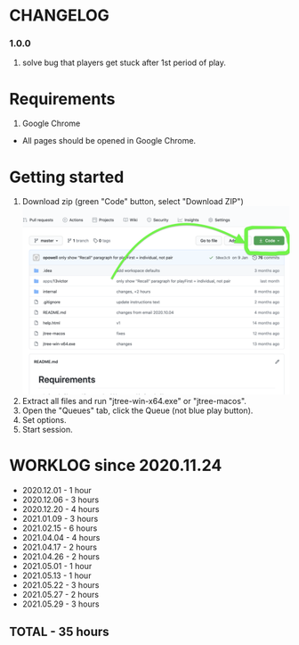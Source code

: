 # CHANGELOG
### 1.0.0
1. solve bug that players get stuck after 1st period of play.

# Requirements
1. Google Chrome
- All pages should be opened in Google Chrome.

# Getting started

1. Download zip (green "Code" button, select "Download ZIP")
   ![Press green button to download code](code.png)
2. Extract all files and run "jtree-win-x64.exe" or "jtree-macos".
3. Open the "Queues" tab, click the Queue (not blue play button).
4. Set options.
5. Start session.

# WORKLOG since 2020.11.24
* 2020.12.01 - 1 hour
* 2020.12.06 - 3 hours
* 2020.12.20 - 4 hours
* 2021.01.09 - 3 hours
* 2021.02.15 - 6 hours
* 2021.04.04 - 4 hours
* 2021.04.17 - 2 hours
* 2021.04.26 - 2 hours
* 2021.05.01 - 1 hour
* 2021.05.13 - 1 hour
* 2021.05.22 - 3 hours
* 2021.05.27 - 2 hours
* 2021.05.29 - 3 hours
## TOTAL - 35 hours